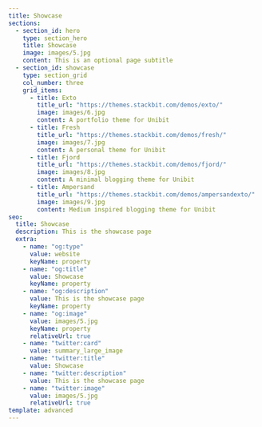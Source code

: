 ```yaml
---
title: Showcase
sections:
  - section_id: hero
    type: section_hero
    title: Showcase
    image: images/5.jpg
    content: This is an optional page subtitle
  - section_id: showcase
    type: section_grid
    col_number: three
    grid_items:
      - title: Exto
        title_url: "https://themes.stackbit.com/demos/exto/"
        image: images/6.jpg
        content: A portfolio theme for Unibit
      - title: Fresh
        title_url: "https://themes.stackbit.com/demos/fresh/"
        image: images/7.jpg
        content: A personal theme for Unibit
      - title: Fjord
        title_url: "https://themes.stackbit.com/demos/fjord/"
        image: images/8.jpg
        content: A minimal blogging theme for Unibit
      - title: Ampersand
        title_url: "https://themes.stackbit.com/demos/ampersandexto/"
        image: images/9.jpg
        content: Medium inspired blogging theme for Unibit
seo:
  title: Showcase
  description: This is the showcase page
  extra:
    - name: "og:type"
      value: website
      keyName: property
    - name: "og:title"
      value: Showcase
      keyName: property
    - name: "og:description"
      value: This is the showcase page
      keyName: property
    - name: "og:image"
      value: images/5.jpg
      keyName: property
      relativeUrl: true
    - name: "twitter:card"
      value: summary_large_image
    - name: "twitter:title"
      value: Showcase
    - name: "twitter:description"
      value: This is the showcase page
    - name: "twitter:image"
      value: images/5.jpg
      relativeUrl: true
template: advanced
---
```

